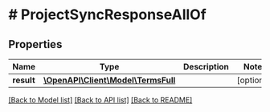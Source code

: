 # # ProjectSyncResponseAllOf

## Properties

Name | Type | Description | Notes
------------ | ------------- | ------------- | -------------
**result** | [**\OpenAPI\Client\Model\TermsFull**](TermsFull.md) |  | [optional]

[[Back to Model list]](../../README.md#models) [[Back to API list]](../../README.md#endpoints) [[Back to README]](../../README.md)
